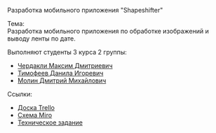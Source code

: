 Разработка мобильного приложения "Shapeshifter"

Тема:<br/>
Разработка мобильного приложения по обработке изображений и выводу ленты по дате.

Выполняют студенты 3 курса 2 группы:
* [Чердакли Максим Дмитриевич](https://github.com/maximcherd)
* [Тимофеев Данила Игоревич](https://github.com/BigBoobsLover)
* [Молин Дмитрий Михайлович](https://github.com/ItsMeEnuma)

Ссылки:
* [Доска Trello](https://trello.com/b/pED5NU3S/%D0%BF%D1%80%D0%B8%D0%BB%D0%BE%D0%B6%D0%B5%D0%BD%D0%B8%D0%B5-shapeshifter)
* [Схема Miro](https://miro.com/app/board/uXjVODn7J1s=/?invite_link_id=966092150171)
* [Техническое задание](https://github.com/maximcherd/TP-2-1/blob/main/Documents/Tekhnicheskoe_zadanie.pdf)
